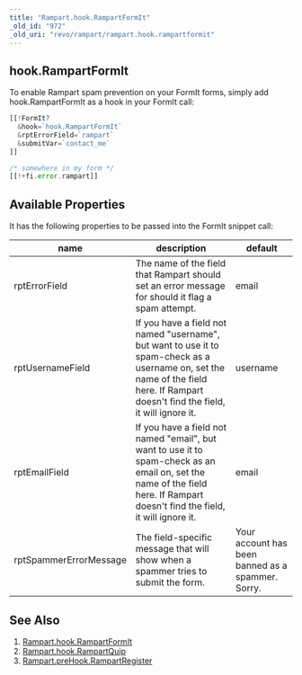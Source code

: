 ```yaml
---
title: "Rampart.hook.RampartFormIt"
_old_id: "972"
_old_uri: "revo/rampart/rampart.hook.rampartformit"
---
```


## hook.RampartFormIt

To enable Rampart spam prevention on your FormIt forms, simply add hook.RampartFormIt as a hook in your FormIt call:

``` php 
[[!FormIt?
  &hook=`hook.RampartFormIt`
  &rptErrorField=`rampart`
  &submitVar=`contact_me`
]]

/* somewhere in my form */
[[!+fi.error.rampart]]
```

## Available Properties

It has the following properties to be passed into the FormIt snippet call:

| name | description | default |
|------|-------------|---------|
| rptErrorField | The name of the field that Rampart should set an error message for should it flag a spam attempt. | email |
| rptUsernameField | If you have a field not named "username", but want to use it to spam-check as a username on, set the name of the field here. If Rampart doesn't find the field, it will ignore it. | username |
| rptEmailField | If you have a field not named "email", but want to use it to spam-check as an email on, set the name of the field here. If Rampart doesn't find the field, it will ignore it. | email |
| rptSpammerErrorMessage | The field-specific message that will show when a spammer tries to submit the form. | Your account has been banned as a spammer. Sorry. |

## See Also

1. [Rampart.hook.RampartFormIt](/extras/revo/rampart/rampart.hook.rampartformit)
2. [Rampart.hook.RampartQuip](/extras/revo/rampart/rampart.hook.rampartquip)
3. [Rampart.preHook.RampartRegister](/extras/revo/rampart/rampart.prehook.rampartregister)